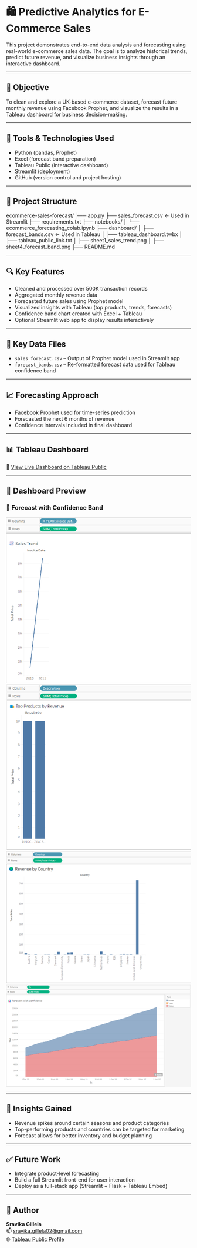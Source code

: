 # 🛍️ Predictive Analytics for E-Commerce Sales

This project demonstrates end-to-end data analysis and forecasting using real-world e-commerce sales data. The goal is to analyze historical trends, predict future revenue, and visualize business insights through an interactive dashboard.

---

## 📌 Objective

To clean and explore a UK-based e-commerce dataset, forecast future monthly revenue using Facebook Prophet, and visualize the results in a Tableau dashboard for business decision-making.

---

## 🧰 Tools & Technologies Used

- Python (pandas, Prophet)
- Excel (forecast band preparation)
- Tableau Public (interactive dashboard)
- Streamlit (deployment)
- GitHub (version control and project hosting)

---

## 📂 Project Structure

ecommerce-sales-forecast/
├── app.py
├── sales_forecast.csv              ← Used in Streamlit
├── requirements.txt
├── notebooks/
│   └── ecommerce_forecasting_colab.ipynb
├── dashboard/
│   ├── forecast_bands.csv          ← Used in Tableau
│   ├── tableau_dashboard.twbx
│   ├── tableau_public_link.txt
│   ├── sheet1_sales_trend.png
│   ├── sheet4_forecast_band.png
├── README.md

---

## 🔍 Key Features

- Cleaned and processed over 500K transaction records
- Aggregated monthly revenue data
- Forecasted future sales using Prophet model
- Visualized insights with Tableau (top products, trends, forecasts)
- Confidence band chart created with Excel + Tableau
- Optional Streamlit web app to display results interactively

---

## 📂 Key Data Files

- `sales_forecast.csv` – Output of Prophet model used in Streamlit app
- `forecast_bands.csv` – Re-formatted forecast data used for Tableau confidence band

---

## 📈 Forecasting Approach

- Facebook Prophet used for time-series prediction
- Forecasted the next 6 months of revenue
- Confidence intervals included in final dashboard

---

## 📊 Tableau Dashboard

🔗 [View Live Dashboard on Tableau Public](https://public.tableau.com/app/profile/sravika.gillela/viz/Tableau_Dashboard_17499703450540/Dashboard1)

---

## 📸 Dashboard Preview

### 🔹 Forecast with Confidence Band
![Sales Trend](dashboard/sheet1_sales_trend.png)
![Top Products](dashboard/sheet2_top_products.png)
![Country Revenue](dashboard/sheet3_country_revenue.png)
![Forecast](dashboard/sheet4_forecast_band.png)

---

## 🧠 Insights Gained

- Revenue spikes around certain seasons and product categories
- Top-performing products and countries can be targeted for marketing
- Forecast allows for better inventory and budget planning

---

## ✅ Future Work

- Integrate product-level forecasting
- Build a full Streamlit front-end for user interaction
- Deploy as a full-stack app (Streamlit + Flask + Tableau Embed)

---

## 👤 Author

**Sravika Gillela**  
📫 sravika.gillela02@gmail.com  
🌐 [Tableau Public Profile](https://public.tableau.com/app/profile/sravika.gillela)
